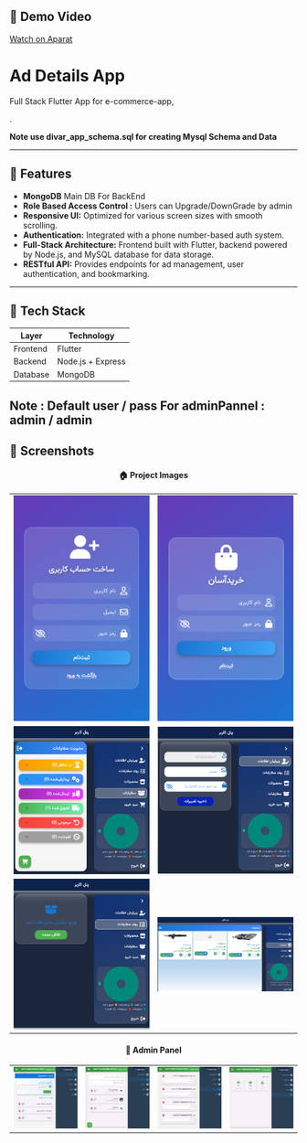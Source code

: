 ## 🎥 Demo Video

[Watch on Aparat](https://aparat.com/v/cmo7ua8)



# Ad Details App

Full Stack Flutter App for e-commerce-app, 

.

**Note use divar_app_schema.sql for  creating Mysql Schema and Data**

---

## 🚀 Features

- **MongoDB** Main DB For BackEnd
- **Role Based Access Control :** Users can Upgrade/DownGrade by admin
- **Responsive UI:** Optimized for various screen sizes with smooth scrolling.
- **Authentication:** Integrated with a phone number-based auth system.
- **Full-Stack Architecture:** Frontend built with Flutter, backend powered by Node.js, and MySQL database for data storage.
- **RESTful API:** Provides endpoints for ad management, user authentication, and bookmarking.

---

## 🧰 Tech Stack

| Layer    | Technology           |
| -------- | -------------------- |
| Frontend | Flutter              |
| Backend  | Node.js + Express    |
| Database | MongoDB                |



Note : Default user / pass For adminPannel : admin / admin
---

## 📸 Screenshots

<div align="center">
  <h4>🏠 Project Images</h4>

  <table>
    <tr>
      <td><img src="project_images/screen1.png" alt="Home Screen" width="300"/></td>
      <td><img src="project_images/screen2.png" alt="Ad Details" width="300"/></td>
    </tr>
    <tr>
      <td><img src="project_images/screen3.png" alt="Bookmarks" width="300"/></td>
       <td><img src="project_images/screen4.png" alt="Bookmarks" width="300"/></td>
    </tr>
    <tr>
      <td><img src="project_images/screen5.png" alt="Bookmarks" width="300"/></td>
       <td><img src="project_images/screen6.png" alt="Bookmarks" width="300"/></td>
    </tr>

  </table>

  <h4>💎 Admin Panel</h4>

  <table>
    <tr>
      <td><img src="project_images/screen7.png" alt="Admin Panel 1" width="300"/></td>
      <td><img src="project_images/screen8.png" alt="Admin Panel 2" width="300"/></td>
      <td><img src="project_images/screen9.png" alt="Admin Panel 3" width="300"/></td>
      <td><img src="project_images/screen10.png" alt="Admin Panel 3" width="300"/></td>
    </tr>
  </table>
</div>

